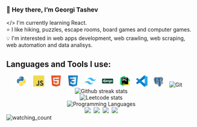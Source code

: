 ### :wave: Hey there, I’m Georgi Tashev

</> I'm currently learning React.   
:star: I like hiking, puzzles, escape rooms, board games and computer games.  
:bulb: I'm interested in web apps development, web crawling, web scraping, web automation and data analisys.  

## Languages and Tools I use:
<div align="center">
<img alt="Python" width="30px" src="https://github.com/devicons/devicon/raw/v2.14.0/icons/python/python-original.svg" />&nbsp;&nbsp;&nbsp;
<img alt="JavaScript" width="30px" src="https://github.com/devicons/devicon/blob/master/icons/javascript/javascript-original.svg">&nbsp;&nbsp;&nbsp;
<img  alt="HTML5" width="30px" src="https://github.com/devicons/devicon/blob/master/icons/html5/html5-original.svg">&nbsp;&nbsp;&nbsp;
<img  alt="CSS3" width="30px" src="https://github.com/devicons/devicon/blob/master/icons/css3/css3-original.svg">&nbsp;&nbsp;&nbsp;
<img  alt="TailwindCSS" width="30px" src="https://github.com/devicons/devicon/blob/master/icons/tailwindcss/tailwindcss-original.svg">&nbsp;&nbsp;&nbsp;
<img alt="Django" width="30px" src="https://github.com/devicons/devicon/raw/v2.14.0/icons/django/django-original.svg">&nbsp;&nbsp;&nbsp;
<img alt="PyCharm" width="30px" src="https://github.com/devicons/devicon/raw/v2.14.0/icons/pycharm/pycharm-original.svg">&nbsp;&nbsp;&nbsp;
<img  alt="Visual Studio Code" width="30px" src="https://github.com/devicons/devicon/blob/master/icons/vscode/vscode-original.svg" />&nbsp;&nbsp;&nbsp;
<img alt="PostgreSQL" width="26px" src="https://github.com/devicons/devicon/raw/v2.14.0/icons/postgresql/postgresql-original.svg" />&nbsp;&nbsp;&nbsp;
<img alt="Git" width="30px" src="https://cdn.pixabay.com/photo/2022/01/30/13/33/github-6980894_960_720.png" />&nbsp;&nbsp;&nbsp;

</div>


<div align="center"> <img alt="Github streak stats" src="http://github-readme-streak-stats.herokuapp.com?user=xaoccc&theme=github-dark-blue&hide_border=true" width="495px"/>  
</div>

<div align="center">
<img alt="Leetcode stats" src="https://leetcode-stats.vercel.app/api?username=xaocccc&theme=Dark" width="495px"/>  
</div>

<div align="center">
<img alt="Programming Languages" src="https://github-readme-stats-eight-theta.vercel.app/api/top-langs/?username=xaoccc&layout=compact&theme=dark&hide_border=true" width="495px"/>  
</div>


<div align="center">     
    <a target="_blank" rel="noopener noreferrer" href="https://www.linkedin.com/in/georgi-tashev-3aab33a/"><img src="https://img.shields.io/badge/linkedin-%230077B5.svg?style=for-the-badge&logo=Linkedin&logoColor=white"></a>&nbsp;
    <a href="https://www.facebook.com/georgi.tashev"><img src="https://img.shields.io/badge/Facebook-%231877F2.svg?style=for-the-badge&logo=Facebook&logoColor=white"></a>&nbsp;
    <a href="mailto:georgi.taschev@gmail.com"><img src="https://img.shields.io/badge/Gmail-D14836?style=for-the-badge&logo=gmail&logoColor=white"></a>&nbsp;
    <a href="https://discordapp.com/users/tashev_undead#3003"><img src="https://img.shields.io/badge/Discord-%235865F2.svg?style=for-the-badge&logo=discord&logoColor=white"></a>
</div>

<img src="https://komarev.com/ghpvc/?username=xaoccc&color=brightgreen" alt="watching_count" />


